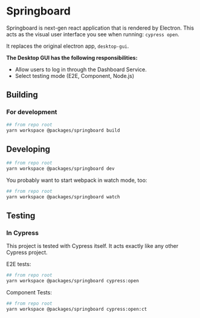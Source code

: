 # Springboard

Springboard is next-gen react application that is rendered by Electron. This acts as the visual user interface you see when running: `cypress open`.

It replaces the original electron app, `desktop-gui`.

**The Desktop GUI has the following responsibilities:**

- Allow users to log in through the Dashboard Service.
- Select testing mode (E2E, Component, Node.js)

## Building

### For development

```bash
## from repo root
yarn workspace @packages/springboard build
```

## Developing

```bash
## from repo root
yarn workspace @packages/springboard dev
```

You probably want to start webpack in watch mode, too:

```bash
## from repo root
yarn workspace @packages/springboard watch
```

## Testing

### In Cypress

This project is tested with Cypress itself. It acts exactly like any other Cypress project.

E2E tests:

```bash
## from repo root
yarn workspace @packages/springboard cypress:open
```

Component Tests:

```bash
## from repo root
yarn workspace @packages/springboard cypress:open:ct
```
